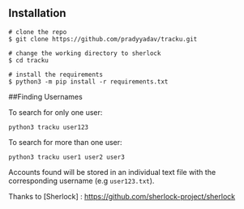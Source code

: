 ## Installation

```console
# clone the repo
$ git clone https://github.com/pradyyadav/tracku.git

# change the working directory to sherlock
$ cd tracku

# install the requirements
$ python3 -m pip install -r requirements.txt
```

##Finding Usernames

To search for only one user:
```
python3 tracku user123
```

To search for more than one user:
```
python3 tracku user1 user2 user3
```

Accounts found will be stored in an individual text file with the corresponding username (e.g ```user123.txt```).



Thanks to [Sherlock] : https://github.com/sherlock-project/sherlock

